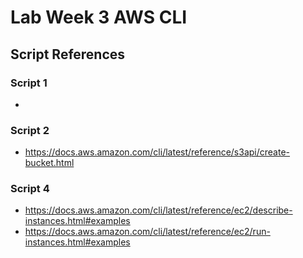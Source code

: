 # Lab Week 3 AWS CLI

## Script References
### Script 1
- 

### Script 2
- https://docs.aws.amazon.com/cli/latest/reference/s3api/create-bucket.html

### Script 4
- https://docs.aws.amazon.com/cli/latest/reference/ec2/describe-instances.html#examples
- https://docs.aws.amazon.com/cli/latest/reference/ec2/run-instances.html#examples
